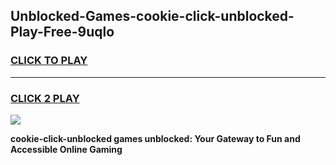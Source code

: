 
## Unblocked-Games-cookie-click-unblocked-Play-Free-9uqlo
<h3>
<a href="https://premium76.site?title=cookie-click-unblocked&ref=20M">CLICK TO PLAY</a></h3>
<hr>

<h3>
<a href="https://premium76.site?title=cookie-click-unblocked&ref=20M">CLICK 2 PLAY</a>
  
</h3>

<a href="https://premium76.site?title=cookie-click-unblocked&ref=19M"><img src="https://clearcache.store/games.png"></a>


**cookie-click-unblocked games unblocked: Your Gateway to Fun and Accessible Online Gaming**
